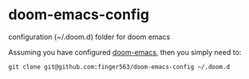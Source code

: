 # doom-emacs-config
configuration (~/.doom.d) folder for doom emacs

Assuming you have configured
[doom-emacs](https://github.com/finger563/doom-emacs), then you simply need to:

``` shell
git clone git@github.com:finger563/doom-emacs-config ~/.doom.d
```
